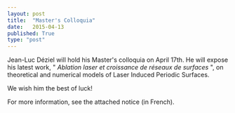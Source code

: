```yaml
---
layout: post
title:  "Master's Colloquia"
date:   2015-04-13
published: True
type: "post"
---
```


Jean-Luc Déziel will hold his Master's colloquia on April 17th. He will expose his latest work, " _Ablation laser et croissance de réseaux de surfaces_ ", on theoretical and numerical models of Laser Induced Periodic Surfaces.


 We wish him the best of luck!


 For more information, see the attached notice (in French).


